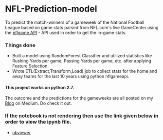 # NFL-Prediction-model
To predict the match-winners of a gameweek of the National Football League based on game stats parsed from NFL.com's live GameCenter using the [nflgame API](https://github.com/derek-adair/nflgame) - API used in order to get the in-game stats.

### Things done 
* Built a model using RandomForest Classifier and utilized statistics like Rushing Yards per game, Passing Yards per game, etc. after applying Feature Selection.
* Wrote ETL(Extract,Transform,Load) job to collect stats for the home and away teams for the last 10 years using python nflgameapi.

#### This project works on python 2.7.

The outcome and the predictions for the gameweeks are all posted on my [Blog](https://medium.com/@siddhantthakur08) on Medium. Do check it out.

### If the notebook is not rendering then use the link given below in order to view the ipynb file.
* [nbviewer](https://nbviewer.jupyter.org/)
